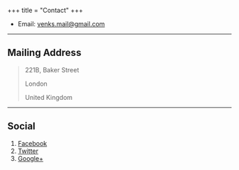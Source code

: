 +++
title = "Contact"
+++

* Email: [venks.mail@gmail.com](mailto:venks.mail@gmail.com)
<!-- * Phone: [+91-123123](tel:+91-123123)-->

---

## Mailing Address

> 221B, Baker Street
>
> London
>
> United Kingdom

---

## Social

1. [Facebook](#)
2. [Twitter](#)
3. [Google+](#)

